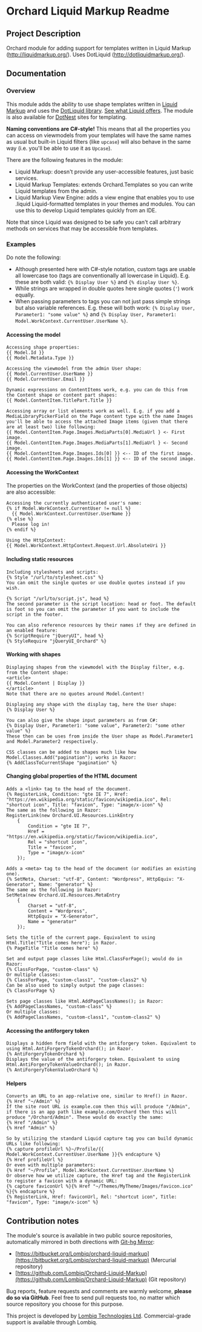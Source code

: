 # Orchard Liquid Markup Readme



## Project Description

Orchard module for adding support for templates written in Liquid Markup (http://liquidmarkup.org/). Uses DotLiquid (http://dotliquidmarkup.org/).


## Documentation

### Overview

This module adds the ability to use shape templates written in [Liquid Markup](http://liquidmarkup.org/) and uses the [DotLiquid library](http://dotliquidmarkup.org/). [See what Liquid offers](https://github.com/Shopify/liquid/wiki/Liquid-for-Designers). The module is also available for [DotNest](http://dotnest.com/) sites for templating.

**Naming conventions are C#-style!** This means that all the properties you can access on viewmodels from your templates will have the same names as usual but built-in Liquid filters (like `upcase`) will also behave in the same way (i.e. you'll be able to use it as `Upcase`).

There are the following features in the module:

- Liquid Markup: doesn't provide any user-accessible features, just basic services.
- Liquid Markup Templates: extends Orchard.Templates so you can write Liquid templates from the admin.
- Liquid Markup View Engine: adds a view engine that enables you to use .liquid Liquid-formatted templates in your themes and modules. You can use this to develop Liquid templates quickly from an IDE.

Note that since Liquid was designed to be safe you can't call arbitrary methods on services that may be accessible from templates.

### Examples

Do note the following:

- Although presented here with C#-style notation, custom tags are usable all lowercase too (tags are conventionally all lowercase in Liquid). E.g. these are both valid: `{% Display User %}` and `{% display User %}`.
- While strings are wrapped in double quotes here single quotes (`'`) work equally.
- When passing parameters to tags you can not just pass simple strings but also variable references. E.g. these will both work: `{% Display User, Parameter1: "some value" %}` and  `{% Display User, Parameter1: Model.WorkContext.CurrentUser.UserName %}`.

#### Accessing the model

	Accessing shape properties:
	{{ Model.Id }}
	{{ Model.Metadata.Type }}
	
	Accessing the viewmodel from the admin User shape:
	{{ Model.CurrentUser.UserName }}
	{{ Model.CurrentUser.Email }}
	
	Dynamic expressions on ContentItems work, e.g. you can do this from the Content shape or content part shapes:
	{{ Model.ContentItem.TitlePart.Title }}

	Accessing array or list elements work as well. E.g. if you add a MediaLibraryPickerField on the Page content type with the name Images you'll be able to access the attached Image items (given that there are at least two) like following:
	{{ Model.ContentItem.Page.Images.MediaParts[0].MediaUrl } <- First image.
	{{ Model.ContentItem.Page.Images.MediaParts[1].MediaUrl } <- Second image.
	{{ Model.ContentItem.Page.Images.Ids[0] }} <-- ID of the first image.
	{{ Model.ContentItem.Page.Images.Ids[1] }} <-- ID of the second image.

#### Accessing the WorkContext

The properties on the WorkContext (and the properties of those objects) are also accessible:

	Accessing the currently authenticated user's name: 
	{% if Model.WorkContext.CurrentUser != null %}
	  {{ Model.WorkContext.CurrentUser.UserName }}
	{% else %}
	  Please log in!
	{% endif %}
	
	Using the HttpContext:
	{{ Model.WorkContext.HttpContext.Request.Url.AbsoluteUri }}

#### Including static resources

	Including stylesheets and scripts:
	{% Style "/url/to/stylesheet.css" %}
	You can omit the single quotes or use double quotes instead if you wish.
	
	{% Script "/url/to/script.js", head %}
	The second parameter is the script location: head or foot. The default is foot so you can omit the parameter if you want to include the script in the footer.
	
	You can also reference resources by their names if they are defined in an enabled feature:
	{% ScriptRequire "jQueryUI", head %}
	{% StyleRequire "jQueryUI_Orchard" %}

#### Working with shapes

	Displaying shapes from the viewmodel with the Display filter, e.g. from the Content shape:
	<article>
	{{ Model.Content | Display }}
	</article>
	Note that there are no quotes around Model.Content!
	
	Displaying any shape with the display tag, here the User shape:
	{% Display User %}
	
	You can also give the shape input parameters as from C#:
	{% Display User, Parameter1: "some value", Parameter2: "some other value" %}
	These then can be uses from inside the User shape as Model.Parameter1 and Model.Parameter2 respectively.

	CSS classes can be added to shapes much like how Model.Classes.Add("pagination"); works in Razor:
	{% AddClassToCurrentShape "pagination" %}

#### Changing global properties of the HTML document

	Adds a <link> tag to the head of the document.
	{% RegisterLink, Condition: "gte IE 7", Href: "https://en.wikipedia.org/static/favicon/wikipedia.ico", Rel: "shortcut icon", Title: "favicon", Type: "image/x-icon" %}
	The same as the following in Razor: 
	RegisterLink(new Orchard.UI.Resources.LinkEntry
		{
			Condition = "gte IE 7",
			Href = "https://en.wikipedia.org/static/favicon/wikipedia.ico",
			Rel = "shortcut icon",
			Title = "favicon",
			Type = "image/x-icon"
		});

	Adds a <meta> tag to the head of the document (or modifies an existing one).
	{% SetMeta, Charset: "utf-8", Content: "Wordpress", HttpEquiv: "X-Generator", Name: "generator" %}
	The same as the following in Razor:
	SetMeta(new Orchard.UI.Resources.MetaEntry
		{
			Charset = "utf-8",
			Content = "Wordpress",
			HttpEquiv = "X-Generator",
			Name = "generator"
		});

	Sets the title of the current page. Equivalent to using Html.Title("Title comes here"); in Razor.
    {% PageTitle "Title comes here" %}

	Set and output page classes like Html.ClassForPage(); would do in Razor:
	{% ClassForPage, "custom-class" %}
	Or multiple classes:
	{% ClassForPage, "custom-class1", "custom-class2" %}
	Can be also used to simply output the page classes:
	{% ClassForPage %}

	Sets page classes like Html.AddPageClassNames(); in Razor:
	{% AddPageClassNames, "custom-class" %}
	Or multiple classes:
	{% AddPageClassNames, "custom-class1", "custom-class2" %}

#### Accessing the antiforgery token

	Displays a hidden form field with the antiforgery token. Equivalent to using Html.AntiForgeryTokenOrchard(); in Razor.
	{% AntiForgeryTokenOrchard %}
	Displays the value of the antiforgery token. Equivalent to using Html.AntiForgeryTokenValueOrchard(); in Razor.
	{% AntiForgeryTokenValueOrchard %}

#### Helpers

	Converts an URL to an app-relative one, similar to Href() in Razor.
	{% Href "~/Admin" %}
	If the site root URL is example.com then this will produce "/Admin", if there is an app path like example.com/Orchard then this will produce "/Orchard/Admin". These would do exactly the same:
	{% Href "/Admin" %}
	{% Href "Admin" %}

	So by utilizing the standard Liquid capture tag you can build dynamic URLs like following:
	{% capture profileUrl %}~/Profile/{{ Model.WorkContext.CurrentUser.UserName }}{% endcapture %}
	{% Href profileUrl %}
	Or even with multiple parameters:
	{% Href "~/Profile", Model.WorkContext.CurrentUser.UserName %}
	Or observe how we utilize capture, the Href tag and the RegisterLink to register a favicon with a dynamic URL:
	{% capture faviconUrl %}{% Href "~/Themes/MyTheme/Images/favicon.ico" %}{% endcapture %}
	{% RegisterLink, Href: faviconUrl, Rel: "shortcut icon", Title: "favicon", Type: "image/x-icon" %}


## Contribution notes

The module's source is available in two public source repositories, automatically mirrored in both directions with [Git-hg Mirror](https://githgmirror.com):

- [https://bitbucket.org/Lombiq/orchard-liquid-markup](https://bitbucket.org/Lombiq/orchard-liquid-markup) (Mercurial repository)
- [https://github.com/Lombiq/Orchard-Liquid-Markup](https://github.com/Lombiq/Orchard-Liquid-Markup) (Git repository)

Bug reports, feature requests and comments are warmly welcome, **please do so via GitHub**.
Feel free to send pull requests too, no matter which source repository you choose for this purpose.

This project is developed by [Lombiq Technologies Ltd](http://lombiq.com/). Commercial-grade support is available through Lombiq.